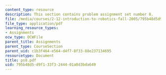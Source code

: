 ```yaml
---
content_type: resource
description: This section contains problem assignment set number 8.
file: /media/courses/2-12-introduction-to-robotics-fall-2005/795b48d5d9f133f3244401a8d3bda649_ps8.pdf
file_type: application/pdf
learning_resource_types:
- Assignments
ocw_type: OCWFile
parent_title: Assignments
parent_type: CourseSection
parent_uid: c1b3f464-e564-d4f7-8f33-88e237134695
resourcetype: Document
title: ps8.pdf
uid: 795b48d5-d9f1-33f3-2444-01a8d3bda649
---
```

